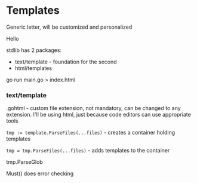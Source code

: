 # Templates
Generic letter, will be customized and personalized

Hello <username>

stdlib has 2 packages:  

* text/template - foundation for the second
* html/templates

go run main.go > index.html

### text/template

.gohtml - custom file extension, not mandatory, can be changed to any extension. I'll be using html, just because code editors can use appropriate tools

```tmp := template.ParseFiles(...files)``` - creates a container holding templates

```tmp = tmp.ParseFiles(...files)``` - adds templates to the container

tmp.ParseGlob

Must() does error checking